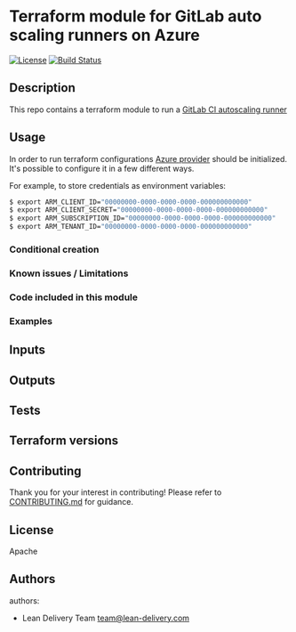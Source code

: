# Terraform module for GitLab auto scaling runners on Azure

[![License](https://img.shields.io/badge/license-Apache-green.svg?style=flat)](https://raw.githubusercontent.com/lean-delivery/tf-module-azure-gitlab-runner/master/LICENSE)
[![Build Status](https://travis-ci.org/lean-delivery/tf-module-azure-gitlab-runner.svg?branch=master)](https://travis-ci.org/lean-delivery/tf-module-azure-gitlab-runner)

## Description

This repo contains a terraform module to run a [GitLab CI autoscaling runner](https://docs.gitlab.com/runner/configuration/autoscale.html)

## Usage

In order to run terraform configurations [Azure provider](https://www.terraform.io/docs/providers/azurerm/index.html) should be initialized. It's possible to configure it in a few different ways.

For example, to store credentials as environment variables:
```sh
$ export ARM_CLIENT_ID="00000000-0000-0000-0000-000000000000"
$ export ARM_CLIENT_SECRET="00000000-0000-0000-0000-000000000000"
$ export ARM_SUBSCRIPTION_ID="00000000-0000-0000-0000-000000000000"
$ export ARM_TENANT_ID="00000000-0000-0000-0000-000000000000"
```

### Conditional creation

### Known issues / Limitations

### Code included in this module

### Examples

## Inputs

## Outputs

## Tests

## Terraform versions

## Contributing
Thank you for your interest in contributing! Please refer to [CONTRIBUTING.md](https://github.com/lean-delivery/tf-module-azure-gitlab-runner/CONTRIBUTING.md) for guidance.

## License

Apache

## Authors

authors:
  - Lean Delivery Team <team@lean-delivery.com>
